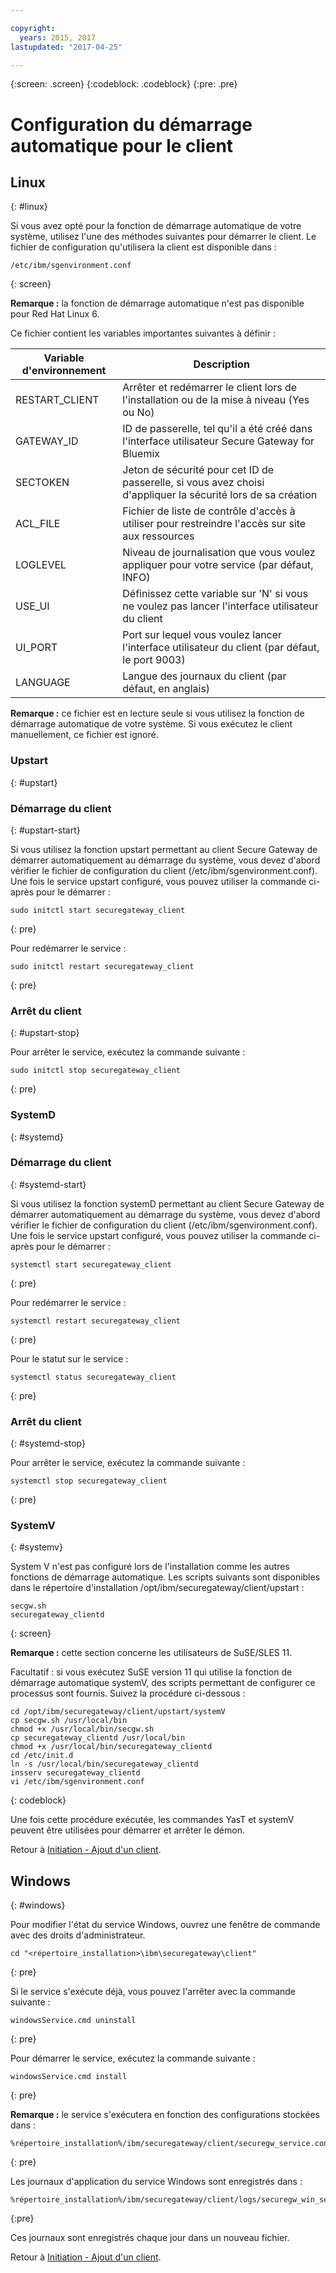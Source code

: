 ```yaml
---

copyright:
  years: 2015, 2017
lastupdated: "2017-04-25"

---
```

{:screen: .screen}
{:codeblock: .codeblock}
{:pre: .pre}

# Configuration du démarrage automatique pour le client

## Linux
{: #linux}

Si vous avez opté pour la fonction de démarrage automatique de votre système, utilisez l'une des méthodes suivantes pour démarrer le client.  Le fichier de configuration qu'utilisera la client est disponible dans :

```
/etc/ibm/sgenvironment.conf
```
{: screen}

<b>Remarque :</b> la fonction de démarrage automatique n'est pas disponible pour Red Hat Linux 6.

Ce fichier contient les variables importantes suivantes à définir :

| Variable d'environnement | Description       |
| ------------- | ----------- |
| RESTART_CLIENT | Arrêter et redémarrer le client lors de l'installation ou de la mise à niveau (Yes ou No) |
| GATEWAY_ID | ID de passerelle, tel qu'il a été créé dans l'interface utilisateur Secure Gateway for Bluemix |
| SECTOKEN | Jeton de sécurité pour cet ID de passerelle, si vous avez choisi d'appliquer la sécurité lors de sa création |
| ACL_FILE | Fichier de liste de contrôle d'accès à utiliser pour restreindre l'accès sur site aux ressources |
| LOGLEVEL | Niveau de journalisation que vous voulez appliquer pour votre service (par défaut, INFO) |
| USE_UI   | Définissez cette variable sur 'N' si vous ne voulez pas lancer l'interface utilisateur du client |
| UI_PORT  | Port sur lequel vous voulez lancer l'interface utilisateur du client (par défaut, le port 9003) |
| LANGUAGE | Langue des journaux du client (par défaut, en anglais) |

<b>Remarque :</b> ce fichier est en lecture seule si vous utilisez la fonction de démarrage automatique de votre système.  Si vous exécutez le client manuellement, ce fichier est ignoré.

### Upstart
{: #upstart}

### Démarrage du client
{: #upstart-start}

Si vous utilisez la fonction upstart permettant au client Secure Gateway de démarrer automatiquement au démarrage du système, vous devez d'abord vérifier le fichier de configuration du client (/etc/ibm/sgenvironment.conf).  Une fois le service upstart configuré, vous pouvez utiliser la commande ci-après pour le démarrer :

```
sudo initctl start securegateway_client
```
{: pre}

Pour redémarrer le service :

```
sudo initctl restart securegateway_client
```
{: pre}

### Arrêt du client
{: #upstart-stop}

Pour arrêter le service, exécutez la commande suivante :

```
sudo initctl stop securegateway_client
```
{: pre}

### SystemD
{: #systemd}


### Démarrage du client
{: #systemd-start}

Si vous utilisez la fonction systemD permettant au client Secure Gateway de démarrer automatiquement au démarrage du système, vous devez d'abord vérifier le fichier de configuration du client (/etc/ibm/sgenvironment.conf).  Une fois le service upstart configuré, vous pouvez utiliser la commande ci-après pour le démarrer :

```
systemctl start securegateway_client
```
{: pre}

Pour redémarrer le service :

```
systemctl restart securegateway_client
```
{: pre}

Pour le statut sur le service :

```
systemctl status securegateway_client
```
{: pre}

### Arrêt du client
{: #systemd-stop}

Pour arrêter le service, exécutez la commande suivante :

```
systemctl stop securegateway_client
```
{: pre}

### SystemV
{: #systemv}

System V n'est pas configuré lors de l'installation comme les autres fonctions de démarrage automatique. Les scripts suivants sont disponibles dans le répertoire d'installation /opt/ibm/securegateway/client/upstart :

```
secgw.sh
securegateway_clientd
```
{: screen}

<b>Remarque :</b> cette section concerne les utilisateurs de SuSE/SLES 11.

Facultatif : si vous exécutez SuSE version 11 qui utilise la fonction de démarrage automatique systemV, des scripts permettant de configurer ce processus sont fournis. Suivez la procédure ci-dessous :

```
cd /opt/ibm/securegateway/client/upstart/systemV
cp secgw.sh /usr/local/bin
chmod +x /usr/local/bin/secgw.sh
cp securegateway_clientd /usr/local/bin
chmod +x /usr/local/bin/securegateway_clientd
cd /etc/init.d
ln -s /usr/local/bin/securegateway_clientd
insserv securegateway_clientd
vi /etc/ibm/sgenvironment.conf
```
{: codeblock}

Une fois cette procédure exécutée, les commandes YasT et systemV peuvent être utilisées pour démarrer et arrêter le démon.

Retour à [Initiation - Ajout d'un client](./securegateway_client.html).

## Windows
{: #windows}

Pour modifier l'état du service Windows, ouvrez une fenêtre de commande avec des droits d'administrateur.

```
cd "<répertoire_installation>\ibm\securegateway\client"
```
{: pre}

Si le service s'exécute déjà, vous pouvez l'arrêter avec la commande suivante :

```
windowsService.cmd uninstall
```
{: pre}

Pour démarrer le service, exécutez la commande suivante :

```
windowsService.cmd install
```
{: pre}

<b>Remarque :</b> le service s'exécutera en fonction des configurations stockées dans :

```
%répertoire_installation%/ibm/securegateway/client/securegw_service.config
```
{: pre}

Les journaux d'application du service Windows sont enregistrés dans :

```
%répertoire_installation%/ibm/securegateway/client/logs/securegw_win_service.log
```
{:pre}

 Ces journaux sont enregistrés chaque jour dans un nouveau fichier.

Retour à [Initiation - Ajout d'un client](./securegateway_client.html).
